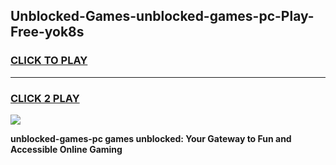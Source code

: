 
## Unblocked-Games-unblocked-games-pc-Play-Free-yok8s
<h3>
<a href="https://premium76.site?title=unblocked-games-pc&ref=18A1">CLICK TO PLAY</a></h3>
<hr>

<h3>
<a href="https://premium76.site?title=unblocked-games-pc&ref=18A1">CLICK 2 PLAY</a>
  
</h3>

<a href="https://premium76.site?title=unblocked-games-pc&ref=18A1"><img src="https://clearcache.store/games.png"></a>


**unblocked-games-pc games unblocked: Your Gateway to Fun and Accessible Online Gaming**
